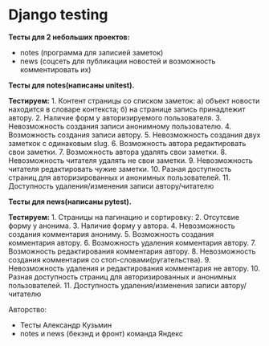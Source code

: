# Django testing  

**Тесты для 2 небольших проектов:**
 - notes (программа для записией заметок)
 - news (соцсеть для публикации новостей и возможность комментировать их)

**Тесты для notes(написаны unitest).** 

**Тестируем:**
    1. Контент страницы со списком заметок:
        а) объект новости находится в словаре контекста;
        б) на странице запись принадлежит автору.
    2. Наличие форм у авторизируемого пользователя.
    3. Невозможность создания записи анонимному пользователю.
    4. Возможность создания записи автору.
    5. Невозможность создания двух заметкок с одинаковым slug.
    6. Возможность автора редактировать свои заметки.
    7. Возможность автора удалять свои заметки.
    8. Невозможность читателя удалять не свои заметки.
    9. Невозможность читателя редактировать чужие заметки.
    10. Разная доступность страниц для авторизированных и анонимных пользователей.
    11. Доступность удаления/изменения записи автору/читателю

**Тесты для news(написаны pytest).** 

**Тестируем:**
    1. Cтраницы на пагинацию и сортировку:
    2. Отсутсвие форму у анонимa.
    3. Наличие форму у автора.
    4. Невозможность создания комментария анониму.
    5. Возможность создания комментария автору.
    6. Возможность удаления комментария автору.
    7. Возможность редактирования комментария автору.
    8. Невозможность создания комментария со стоп-словами(ругательства).
    9. Невозможность удаления и редактирования комментария не автору.
    10. Разная доступность страниц для авторизированных и анонимных пользователей.
    11. Доступность удаления/изменения записи автору/читателю

Авторство:
 - Тесты Александр Кузьмин
 - notes и news (бекэнд и фронт) команда Яндекс